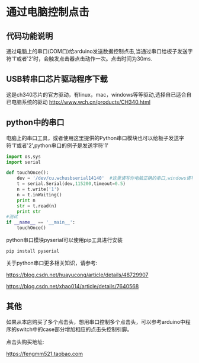 # 通过电脑控制点击

## 代码功能说明

通过电脑上的串口(COM口)给arduino发送数据控制点击,当通过串口给板子发送字符'1'或者'2'时，会触发点击器点击动作一次。点击时间为30ms.

## USB转串口芯片驱动程序下载

这是ch340芯片的官方驱动，有linux，mac，windows等等驱动,选择自已适合自已电脑系统的驱动
http://www.wch.cn/products/CH340.html


## python中的串口
电脑上的串口工具，或者使用这里提供的Python串口模块也可以给板子发送字符'1'或者'2',python串口的例子是发送字符'1'

```python
import os,sys
import serial

def touchOnce():
    dev = '/dev/cu.wchusbserial14140'  #这里请写你电脑正确的串口,windows请写"COM数字"这样的端口
    t = serial.Serial(dev,115200,timeout=0.5)
    n = t.write('1')
    n = t.inWaiting()
    print n
    str = t.read(n)
    print str
#测试
if __name__ == '__main__':
    touchOnce()
```

python串口模块pyserial可以使用pip工具进行安装
```shell
pip install pyserial
```

关于python串口更多相关知识，请参考:

https://blog.csdn.net/huayucong/article/details/48729907

https://blog.csdn.net/xhao014/article/details/7640568

## 其他

如果从本店购买了多个点击头，想用串口控制多个点击头，可以参考arduino中程序的switch中的case部分增加相应的点击头控制引脚。

点击头购买地址:

https://fengmm521.taobao.com